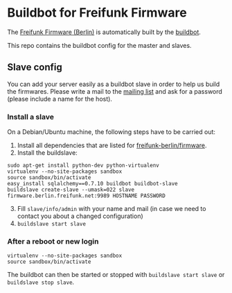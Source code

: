 # Buildbot for Freifunk Firmware

The [Freifunk Firmware (Berlin)](https://github.com/freifunk/firmware-berlin) is automatically built by the [buildbot](http://firmware.berlin.freifunk.net:8010/).

This repo contains the buildbot config for the master and slaves.

## Slave config
You can add your server easily as a buildbot slave in order to help us build the firmwares. Please write a mail to the [mailing list](http://lists.berlin.freifunk.net/cgi-bin/mailman/listinfo/berlin) and ask for a password (please include a name for the host).

### Install a slave

On a Debian/Ubuntu machine, the following steps have to be carried out:

1. Install all dependencies that are listed for [freifunk-berlin/firmware](https://github.com/freifunk-berlin/firmware).
2. Install the buildslave:

  ```
  sudo apt-get install python-dev python-virtualenv
  virtualenv --no-site-packages sandbox
  source sandbox/bin/activate
  easy_install sqlalchemy==0.7.10 buildbot buildbot-slave
  buildslave create-slave --umask=022 slave firmware.berlin.freifunk.net:9989 HOSTNAME PASSWORD
  ```
3. Fill `slave/info/admin` with your name and mail (in case we need to contact you about a changed configuration)
4. ```buildslave start slave```

### After a reboot or new login
```
virtualenv --no-site-packages sandbox
source sandbox/bin/activate
```
The buildbot can then be started or stopped with
```buildslave start slave``` or ```buildslave stop slave```.
